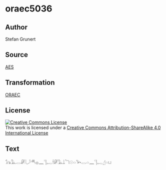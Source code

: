 # oraec5036

## Author

Stefan Grunert

## Source

[AES](https://github.com/simondschweitzer/aes)

## Transformation

[ORAEC](https://oraec.github.io/)

## License

<a rel="license" href="http://creativecommons.org/licenses/by-sa/4.0/"><img alt="Creative Commons License" style="border-width:0" src="https://i.creativecommons.org/l/by-sa/4.0/88x31.png" /></a><br />This work is licensed under a <a rel="license" href="http://creativecommons.org/licenses/by-sa/4.0/">Creative Commons Attribution-ShareAlike 4.0 International License</a>

## Text

𓃥𓅓𓂋𓏞𓇋𓌳𓄪𓐍𓈖𓊹𓉻𓌂𓏞𓅓𓍑𓆓𓇳𓏏𓅨𓂋𓏏𓈖𓊹𓉻𓊨𓏏𓂓<br>

